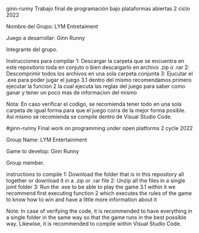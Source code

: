 ginn-runny
Trabajo final de programación bajo plataformas abiertas 2 ciclo 2022

Nombre del Grupo: LYM Entretaiment

Juego a desarrollar: Ginn Runny

Integrante del grupo.

Instrucciones para compilar 
1: Descargar la carpeta que se encuentra en este repositorio toda en conjuto o bien descargarlo en archivo .zip o .rar 
2: Descomprimir todos los archivos en una sola carpeta conjunta 
3: Ejucutar el .exe para poder jugar el juego 
  3.1 dentro del mismo recomendamos primero ejecutar la funcion 2 la cual ejecuta las reglas del juego para saber como ganar y tener un poco mas de informacion del mismo

Nota: En caso verificar el codigo, se recomienda tener todo en una sola carpeta de igual forma para que el juego corra de la mejor forma posible. Asi mismo se recomienda se compile dentro de Visual Studio Code.

#ginn-runny Final work on programming under open platforms 2 cycle 2022

Group Name: LYM Entertainment

Game to develop: Ginn Runny

Group member.

instructions to compile 
1: Download the folder that is in this repository all together or download it in a .zip or .rar file 
2: Unzip all the files in a single joint folder 
3: Run the .exe to be able to play the game 
  3.1 within it we recommend first executing function 2 which executes the rules of the game to know how to win and have a little more information about it

Note: In case of verifying the code, it is recommended to have everything in a single folder in the same way so that the game runs in the best possible way. Likewise, it is recommended to compile within Visual Studio Code.
